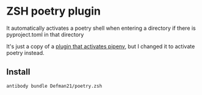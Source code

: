 # ZSH poetry plugin

It automatically activates a poetry shell when entering a directory if there is pyproject.toml in that directory

It's just a copy of a [plugin that activates pipenv][0], but I changed it to activate poetry instead.


## Install

```
antibody bundle Defman21/poetry.zsh
```

[0]: https://github.com/owenstranathan/pipenv.zsh 
